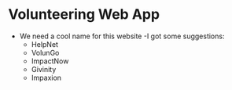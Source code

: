 # Volunteering Web App
- We need a cool name for this website
-I got some suggestions:
    * HelpNet
    * VolunGo
    * ImpactNow
    * Givinity
    * Impaxion
